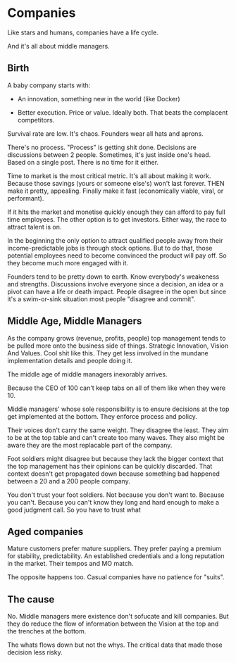 <!-- hidden -->

# Companies

Like stars and humans, companies have a life cycle.

And it's all about middle managers.


## Birth

A baby company starts with:

- An innovation, something new in the world (like Docker)

- Better execution. Price or value. Ideally both. That beats
  the complacent competitors.

Survival rate are low. It's chaos. Founders wear all hats
and aprons.

There's no process. "Process" is getting shit done. 
Decisions are discussions between 2 people. Sometimes, it's just
inside one's head. Based on a single post. There is no time for
it either.

Time to market is the most critical metric. It's all about making
it work. Because those savings (yours or someone else's) won't last
forever. THEN make it pretty, appealing. Finally make it fast
(economically viable, viral, or performant).

If it hits the market and monetise quickly enough they can afford to
pay full time employees. The other option is to get investors. Either
way, the race to attract talent is on.

In the beginning the only option to attract qualified people away from
their income-predictable jobs is through stock options. But to do
that, those potential employees need to become convinced the product
will pay off. So they become much more engaged with it.

Founders tend to be pretty down to earth. Know everybody's weakeness
and strengths. Discussions involve everyone since a decision, an idea 
or a pivot can have a life or death impact. People disagree in the
open but since it's a swim-or-sink situation most people "disagree
and commit".


## Middle Age, Middle Managers

As the company grows (revenue, profits, people) top management
tends to be pulled more onto the business side of things. Strategic
Innovation, Vision And Values. Cool shit like this. They get less
involved in the mundane implementation details and people doing it.

The middle age of middle managers inexorably arrives.

Because the CEO of 100 can't keep tabs on all of them like when
they were 10.

Middle managers' whose sole responsibility is to ensure decisions
at the top get implemented at the bottom. They enforce process and
policy.

Their voices don't carry the same weight. They disagree the least.
They aim to be at the top table and can't create too many waves.
They also might be aware they are the most replacable part of the
company.

Foot soldiers might disagree but because they lack the bigger
context that the top management has their opinions can be quickly
discarded. That context doesn't get propagated down because
something bad happened between a 20 and a 200 people company.

You don't trust your foot soldiers. Not because you don't want to.
Because you can't. Because you can't know they long and hard enough
to make a good judgment call. So you have to trust what 


## Aged companies

Mature customers prefer mature suppliers. They prefer paying a premium
for stability, predictability. An established credentials and a long
reputation in the market. Their tempos and MO match.

The opposite happens too. Casual companies have no patience for "suits".


## The cause

No. Middle managers mere existence don't sofucate and kill companies.
But they do reduce the flow of information between the Vision at the
top and the trenches at the bottom.

The whats flows down but not the whys. The critical data that made those
decision less risky.


<!--
## Cults

Severance is a great show that portrays that at some point, a company can
become a cult. (On the other hand, cults to be long lasting need to run
things like a company.)

Both rely on the same thing. The need to do more.

Both advertise opportunities for growth and promise to treat you like 
"faaaamiily". Over time you are downgraded to a number, with a set of 
figures attached to your name. You are work force. There is even a human 
resources department to handle you. Really, to protect the company from 
you but anyway.

But someone can only extract more from another person if that person
can improve. Cults to do this by slowly crushing your spirit with
guilty. "You are good. God loves you. But... you need to write me a
check or do this and that". More. There's never enough.

Companies use growth plans and career ladders, where your 
responsilibities and your impact radius increases but your pay
barely moves.
-->

